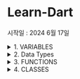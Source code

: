 # Learn-Dart
시작일 : 2024 6월 17일

<details>
<summary>1. VARIABLES</summary>

## 1.0
- 'main' 메서드가 존재해야 실행 => main 함수에서 작성한 코드가 호출되기 때문이다.
- ';'는 필수이다.(없다면 오류발생)
    ```
    void main() {
        print("Hello World");
    }
    ```

## 1.1
- 변수를 선언할 때는 `var`를 사용
- `var`는 변수의 타입을 구체화하지 않음
    - 하지만 변수를 업데이트할 시, 변수의 본래 타입과 일치해야 함
    - 변수를 선언할 때는 명시적으로 변수의 타입을 지정
    ```
    void main() {
        var SPAM = '정현서 부장';
        SPAM = 1;         //오류
        SPAM = 3.14;      //오류
        SPAM = turn ;     //오류
        SPAM = '국제윤';   //정상
    }
    ```

## 1.2 
- `dynamic` 타입인 경우, 어떤 타입으로든 지정이 가능
    ```
    void main() {
        dynamic SPAM; // 현재는 SPAM이 어떤 타입인지 모름
        if(name is String){     // SPAM이 String 타입인지 확인
  	        print('string!')
        }
    }
    ```

## 1.3
- null safety는 개발자가 null 값을 참조할 수 없도록 하는 기능
- 코드에서 null 값을 참조하면 런타임 에러가 발생
- 하지만 아래와 같이 작성이 가능
    ```dart
    {변수형}? {변수이름} = '{변수값}';
    {변수 이름} = null;
    ```

## 1.4
- `final`로 함수를 
    - js의 `const`와 비슷함
    - 초기 한 번의 설정만 가능
- `final`로 함수를 지정하면 변수를 수정할 수 없음
    ```dart
    final {값};
    final {변수형} = {값};
    ```

## 1.5
- `late`는 함수만 만들어둔 뒤, 나중에 데이터를 저장한다.
- 주로 API에 활용한다.
    ```dart
    late final (var도 가능) {변수이름};
    late final (var도 가능) {변수형} {변수이름};
    ```

## 1.6
- dart의 `const`는 js의 `const`와는 전혀 다르다.
    - `const`는 개발자가 그 값을 사전에 알고 있어야 한다.
    - `const`의 값을 사전에 모른다면 (값이 API로부터 할당되거나, 클라이언트에서 입력하는 값 등) `const`로 생성하는 것이 아닌, `var`나 `final`로 생성해야 한다.
- `const`는 `compile-time constant`를 만들어줌

## 1.7
- 지금까지 배운 내용 요약
    - `var`
        - 가장 기본적인 변수 선언문
        - 되도록이면 `var`를 사용하는 것을 권장
    - `final`
        - 재할당하지 않는 변수를 만들 때 사용
    - `dynamic`
        - `dynamic`의 변수형은 정하지 않고 사용
        - 가장 조심히 사용해야 함
        - 자주 사용하지 않는 것이 좋음
    - `const`
        - 컴파일을 할 때 개발자가 사전에 그 값을 알고 있음
        - `const`는 수정이 불가능
    - `late`
        - 나중에 변수를 초기화하기 위해 사용
</details>

<details>
    <summary>2. Data Types</summary>

## 2.0
- Basic Data Types
    - 기본 데이터 타입
    - 아래 타입을 포함한 거의 대부분의 타입들이 객체로 이루어져 있다. (함수도 객체)
    - 이것이 Dart가 진정한 객체 지향 언어로 불리는 이유이다.
    - {num}은 정수와 소수 모두 될 수 있다.
        ```
            void main() {
                String name = "정현서";
                bool isPlay = true;
                int age = 19;
                double kg = 100;
                num x = 30;
                num y = 50.50;
            }
        ```
## 2.1
- Lists
    -  List를 사용하는 법
        ``` 
        void main() {
            List num = [1, 2, 3];
            var num = [1, 2, 3;
        }
        ```
    - List는 collection if를 사용할 수 있다.
        - List를 만들 때, if를 통해 true 또는 flase를 조건으로 만들 수 있다.
            ```
                void main() {
                    var condition = true;
                    var list = [
                        1, 
                        2, 
                        3,
                        if (condition) 4 // condition이 true라면 4를 입력
                        ];
                }
            ```
## 2.2
- String Interpolation
    - 변수 사용하는 방법
    - 달러 기호를 붙이고 사용할 변수를 적어주면 된다.
    - 만약 무언가를 계산하고 싶다면 ${ } 형태로 적어주면 된다.
        ```
            void main(){
                var name = "정현서";
                var age = 10;
                va greeting = "hello $name, I'm ${age + 5}";
            }
        ```

## 2.3
- Collection For
    - Dart는 조건문(if) 및 반복(for)을 사용하여 컬렉션을 구축하는 데 사용할 수 있는 컬렉션 `if` 및 컬렉션 `for`도 제공합니다.
        ```
            void main() {
                var oldSPAM = ["정현서", "국제윤"];
                var newSPAM = [
                    "안요한",
                    "최준명",
                    for (var friend in oldSPAM) "❤️ $friend"
                ];
                print(newSPAM); // [안요한, 최준명, ❤️ 정현서, ❤️ 국제윤]
            }
        ```


## 2.4
- Maps
    - 일반적으로 맵은 key와 value를 연결하는 객체입니다. 
    - 키와 값 모두 모든 유형의 객체가 될 수 있습니다. 
    - 각 키는 한 번만 발생하지만 동일한 값을 여러 번 사용할 수 있습니다.
        ```
            var gifts = {
                // Key: Value
                'first': '정현서',
                'second': '국제윤',
                'fifth': '안요한'
            };
            
            // Map 생성자를 사용하여 동일한 객체를 만들 수 있습니다.
            var gifts2 = Map();
            gifts2['first'] = '정현서';
            gifts2['second'] = '국제윤';
            gifts2['fifth'] = '안요한';
        ```

## 2.5
- Set
    - Set에 속한 모든 아이템들이 유니크해야될 때 사용한다.
    - 유니크할 필요가 없다면 List를 사용하면 된다.
        ```
            var SPMA = {'정현서', 국제윤', '안요한' };
        ```
</details>

<details>
<summary>3. FUNCTIONS</summary>

## 3.0
- Defining a Function
    - Dart는 진정한 객체 지향 언어 => 함수도 객체이며 타입은 Function
    - 함수를 변수에 할당하거나 다른 함수에 인수로 전달할 수 있음을 의미합니다.
        ```
            String saySPAMmenber(String name) => "Hello ${name} nice to meet you.";

            void main() {
                print(saySPAMmenber("안요한"));
            }
        ```

## 3.1
- Named parameters
    - Named parameters는 명시적으로 required로 표시되지 않는 한 선택 사항입니다. 
    - 기본값을 주지 않거나 Named parameters를 필수로 표시하지 않으면 해당 유형은 기본값이 null이 됨
    - 위에서 말한듯이 null값이 되므로 null을 허용해야 합니다.
        ```
            String saySPAM({required String name, required int age, required String school}) {
                return "${name} / ${age} / ${school}";
            }
            void main() {
                print(saySPAM(name: "정현서", age: 19, school: "서울로봇고"));
            }
        ```

## 3.2
- Recap
    - 요약하는 파트이
    - 걑아서 빼버림

## 3.3
- Optional Positional Parameters
    - Dart에서는 대괄호 []를 사용해 선택적 위치 매개변수(Optional Positional Parameters)를 정의가 가능</br>
    -> 무슨 쌉소리냐면 null값을 명시적으로 할당하는가? 안하는가?이다.
    - 선택적 위치 매개변수를 사용하면 함수 호출 시 매개변수 생략이 가능하다.
        ```
            void greet(String name, [String greeting = 'Hello', String punctuation = '.']) {
                print('$greeting, $name$punctuation');
            }
            
            void main() {
                greet('Alice');
                greet('Bob', 'Hi'); 
                greet('Charlie', 'Good morning', '!');
            }
        ```

## 3.4
- QQ Operator
    - QQ Operator(Null-Aware Operator)는 Dart 언어에서 null 값 처리를 간편하게 하기 위해 도입된 연산자
    - QQ Operator는 Dart의 세 가지 주요 Null-Aware Operator의 별칭
    - 아래와 같이 세가지 기능이 있다.
        - Null-aware assignment operator (??=)
        - Null-aware access operator (?.)
        - Null-coalescing operator (??)
        ```
            class SPAM {
                String name;
                SPAM(this.name);
            }
            
            void main() {
                var a;
                a ??= 5; // a가 null이므로 5를 할당
                print(a); // 출력: 5
                
                var b = 10;
                b ??= 20; // b는 null이 아니므로 값이 변경되지 않음
                print(b); // 출력: 10
                
                SPAM spam1 = SPAM('John');
                print(spam1?.name); // 출력: John
                
                SPAM? spam2; // nullable로 선언
                print(spam2?.name); // 출력: null, 오류가 발생하지 않음
                
                var name;
                print(name ?? 'Guest'); // 출력: Guest
                
                name = '정현서';
                print(name ?? 'Guest'); // 출력: 정현서
            } 
        ```

## 3.5
- Typedef 
    - typedef는 함수 타입을 정의할 때 사용되는 키워드
    - 특정 함수의 타입을 명시적으로 정의하고, 이를 변수에 할당하거나 함수의 매개변수 타입으로 사용 가능.
    - 주로 콜백 함수를 정의할 때 유용하게 활용됩니다.
        ```
            typedef ListOfInts = List;
            
            ListOfInts reverseListOfNumbers(ListOfInts list) {
                var reversed = list.reversed;
                return reversed.toList();
            }
        ```
</details>


<details>
<summary>4. CLASSES</summary>

## 4.0
- Your First Dart Class
    - dart에서 property를 선언할 때는 타입을 사용해서 정의한다.
    - class method에서는 `this`를 사용하지 않는다.
    ```
       class Player{
        final var a = "정현서"
       }

       void sayName{
        print("Hi, my name is $name")
       } 
    ```

## 4.1
- Constructors
    - constructor(생성자) 함수는 클래스의 이름과 같아야 한다.
        ```
            class Person {
                String name;

                //생성자 정의
                Person(this.name);
            }
        ```
## 4.2
- Named Constructor Parameters
    - 클래스가 많아짐 => 생성자도 많아짐
    - 위와 같은 비효율적인 행위를 줄위기 위하여 사용한다,.
    - 기본 생성자의 매개변수들을 중괄호 {}로 묶어서 정의하는 방식으로, 각 매개변수가 해당 클래스의 인스턴스를 생성할 때 어떤 역할을 하는지 명확히 할 수 있게 해줌 => 쌈@뽕하게 정리가능
    - 이는 매개변수의 순서를 신경 쓰지 않고 인스턴스를 생성할 수 있도록 도와줌
        ```
            class Player {
                final String name;

                Player({required this.name});
                
                void sayHello() {
                    print("Hi, my name is $name.");
                }
            }
            
            void main() {
                // Player 인스턴스 생성
                var player = Player(
                    name: "nudge",
                );
                
                // Player의 sayHello 메서드 호출
                player.sayHello();
            }
        ```

## 4.3
- Named Constructors
    - Named Constructors(명명된 생성자)는 클래스의 인스턴스를 생성하는 여러 가지 방법을 제공하기 위해 사용된다. 
    - Named Constructors는 클래스 이름 뒤에 마침표와 생성자의 이름을 붙여 정의함
    - 이를 통해 생성자에 특정한 이름을 부여하고, 다양한 초기화 로직을 구현 매우 쌈@뽕하게 됨.
        ```
            class Player {
                final String name;
                final String team;
                
                Player({required this.name, this.team = 'unknown'});
                
                Player.createRed({required this.name}) : team = 'red';
                
                Player.createBlue({required this.name}) : team = 'blue';
                
                void sayHello() {
                    print("Hi, my name is $name and I am in team $team.");
                }
            }
            
            void main() {
                var defaultPlayer = Player(name: 'Alice');
                
                defaultPlayer.sayHello();
                
                var redPlayer = Player.createRed(name: 'Bob');
                
                redPlayer.sayHello();
                
                var bluePlayer = Player.createBlue(name: 'Charlie');
                
                bluePlayer.sayHello();
            } 
        ```

## 4.4
- Recap
    - 요약은 쌈@뽕하게 건너뛰도록 함

## 4.5
- Cascade Notation
    - 
## 4.6
- Enums
    - Enums는 관련된 상수 집합을 정의하는 데 사용한다. 
    - 각 상수는 고유한 값이 존재하는데 Dart에서 `Enums`를 조지면 => 코드를 더 읽기 쉽고 유지보수하기 쉽게 만들어줌.
        ```
            enum Team {
                red,
                blue,
            }
            
            class Player {
                String name;
                int age;
                Team team;
                
                Player({
                    required this.name,
                    required this.age,
                    required this.team,
                });
            }
            
            void main() {
                var jisoung = Player(name: "jisoung", age: 17, team: Team.red);
                
                var sushi = jisoung
                ..name = "sushi"
                ..age = 12
                ..team = Team.blue;
                
                print("Player 1: ${jisoung.name}, Age: ${jisoung.age}, Team: ${jisoung.team}");
                print("Player 2: ${sushi.name}, Age: ${sushi.age}, Team: ${sushi.team}");
            }
        ```
## 4.7
- Abstract Classes
    - Abstract Classes는 인스턴스를 만들 수 없는 클래스
    - 다른 클래스가 이를 상속받아 구현해야 하는 메서드를 정의할 때 사용함. 
    - 이를 통해 공통 인터페이스나 기능을 정의할 수 있습니다.


## 4.8
- Inheritance (상속)
    - Inheritance는 클래스가 다른 클래스의 속성과 메서드를 상속받아 재사용하는 것이다.
    - JAVA의 상속과 비슷함(똑같은가?)
    - 이를 통해 코드를 더 효율적으로 작성하고 유지보수가 가능함
        ```
            class Animal {
                void makeSound() {
                    print("Animal sound");
                }
            }
            
            class Dog extends Animal {
                @override
                void makeSound() {
                    print("Bark");
                }
            }
            
            void main() {
                var dog = Dog();
                dog.makeSound(); // Output: Bark
            }
        ```
## 4.9
- Mixins
    - Mixins는 여러 클래스에서 공통적으로 사용할 수 있는 메서드와 속성을 정의하는 데 사용한다.
    - 클래스에 기능을 추가할 때 사용되며, 다중 상속의 효과를 제공한다.(살짝 고아원 원장님)
        ```
            mixin CanRun {
                void run() {
                    print("Running");
                }
            }
            
            class Animal {
                void makeSound() {
                    print("Animal sound");
                }
            }
            
            class Dog extends Animal with CanRun {
                @override
                void makeSound() {
                    print("Bark");
                }
            }
            
            void main() {
                var dog = Dog();
                dog.makeSound(); // Output: Bark
                dog.run(); // Output: Running
            }
        ```
## 4.10
- 끝
    - 강의가 끝났다.
    - ㅈㄴ 쌈@뽕하다.
    - tlqkf 이제는 flutter 강의 들어야 한다... 
</details>
